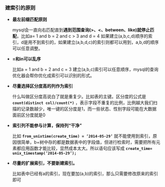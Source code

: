 ### 建索引的原则

- **最左前缀匹配原则**

  mysql会一直向右匹配直到**遇到范围查询(>、<、between、like)就停止匹配**，比如a= 1 and b = 2 and c > 3 and d = 4 如果建立(a,b,c,d)顺序的索引，d是用不到索引的，如果建立(a,b,d,c)的索引则都可以用到，a,b,d的顺序可以任意调整。

- **=和in可以乱序**

  比如a = 1 and b = 2 and c = 3 建立(a,b,c)索引可以任意顺序，mysql的查询优化器会帮你优化成索引可以识别的形式。

- **尽量选择区分度高的列作为索引**

  什么叫做区分度高说白了就是重复少。比如表的主键。区分度的公式是 **`count(distinct col)/count(*)`** ，表示字段不重复的比例，比例越大我们扫描的记录数越少，唯一键的区分度是1，而一些状态、性别字段可能在大数据面前区分度就是0

- **索引列不能参与计算，保持列“干净”**

  比如 **`from_unixtime(create_time) = ’2014-05-29’`** 就不能使用到索引，原因很简单，b+树中存的都是数据表中的字段值，但进行检索时，需要把所有元素都应用函数才能比较，显然成本太大。所以语句应该写成 **`create_time= unix_timestamp(’2014-05-29’);`** 

- **尽量的扩展索引，不要新建索引。**

  比如表中已经有a的索引，现在要加(a,b)的索引，那么只需要修改原来的索引即可

